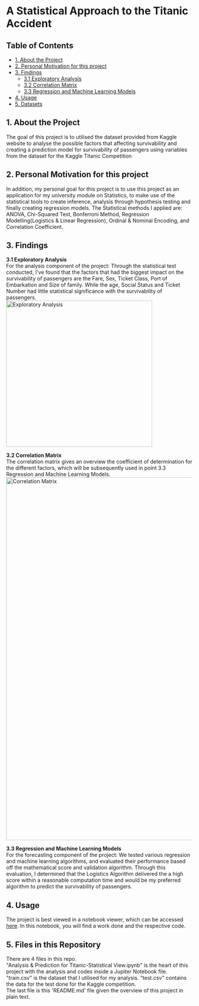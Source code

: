 # A Statistical Approach to the Titanic Accident

## Table of Contents
* [1. About the  Project](#point_1)
* [2. Personal Motivation for this project](#point_2)
* [3. Findings](#point_3)
    * [3.1 Exploratory Analysis](#point_3_1)
    * [3.2 Correlation Matrix](#point_3_2)
    * [3.3 Regression and Machine Learning Models](#point_3_3)
* [4. Usage](#point_4)
* [5. Datasets](#point_5)


<a id= "point_1"></a>
##  1. About the  Project
The goal of this project is to utilised the dataset provided from Kaggle website to analyse the possible factors that affecting survivability and creating a prediction model for survivability of passengers using variables from the dataset for the Kaggle Titanic Competition


<a id= "point_2"></a>
## 2. Personal Motivation for this project
In addition, my personal goal for this project is to use this project as an application for my university module on Statistics, to make use of the statistical tools to create inference, analysis through hypothesis testing and finally creating regression models. The Statistical methods I applied are: ANOVA, Chi-Squared Test, Bonferroni Method, Regression Modelling(Logistics & Linear Regression), Ordinal & Nominal Encoding, and Correlation Coefficient.


<a id= "point_3"></a>  
## 3. Findings

<a id= "point_3_1"> <b> 3.1 Exploratory Analysis </b> </a>  
For the analysis component of the project: Through the statistical test conducted, I've found that the factors that had the biggest impact on the survivability of passengers are the Fare, Sex, Ticket Class, Port of Embarkation and Size of family. While the age, Social Status and Ticket Number had little statistical significance with the survivability of passengers.  
<img width="394" alt="Exploratory Analysis" src="https://user-images.githubusercontent.com/36501392/82296296-9387d500-99e3-11ea-828d-20a2f982b466.png">

<a id= "point_3_2"> <b> 3.2 Correlation Matrix </b> </a>  
The correlation matrix gives an overview the coefficient of determination for the different factors, which will be subsequently used in point 3.3 Regression and Machine Learning Models.  
<img width="977" alt="Correlation Matrix" src="https://user-images.githubusercontent.com/36501392/82296324-9b477980-99e3-11ea-980f-c1ffcea7fbca.png">


<a id= "point_3_3"> <b> 3.3 Regression and Machine Learning Models </b>  </a>  
For the forecasting component of the project: We tested various regression and machine learning algorithms, and evaluated their performance based off the mathematical score and validation algorithm. Through this evaluation, I determined that the Logistics Algorithm delivered the a high score within a reasonable computation time and would be my preferred algorithm to predict the survivability of passengers.


<a id= "point_4"></a>  
## 4. Usage
The project is best viewed in a notebook viewer, which can be accessed [here](https://nbviewer.jupyter.org/github/jamesgsw/A-Statistical-Approach-to-the-Titanic-Accident/blob/master/Analysis%20%26%20Prediction%20for%20the%20Titanic%20accident.ipynb). In this notebook, you will find a work done and the respective code.


<a id= "point_5"></a>  
## 5. Files in this Repository
There are 4 files in this repo.
<br>"Analysis & Prediction for Titanic-Statistical View.ipynb" is the heart of this project with the analysis and codes inside a Jupiter Notebook file.
<br> "train.csv" is the dataset that I utilised for my analysis. "test.csv" contains the data for the test done for the Kaggle competition.
<br> The last file is this 'README.md' file given the overview of this project in plain text.
